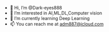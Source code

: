 - 👋 Hi, I’m @Dark-eyes888
- 👀 I’m interested in AI,ML,DL,Computer vision
- 🌱 I’m currently learning Deep Learning
- 📫 You can reach me at adm887@icloud.com

<!---
Dark-eyes888/Dark-eyes888 is a ✨ special ✨ repository because its `README.md` (this file) appears on your GitHub profile.
You can click the Preview link to take a look at your changes.
--->
